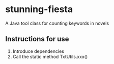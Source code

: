 # stunning-fiesta

A Java tool class for counting keywords in novels

## Instructions for use

1. Introduce dependencies
2. Call the static method TxtUtils.xxx()